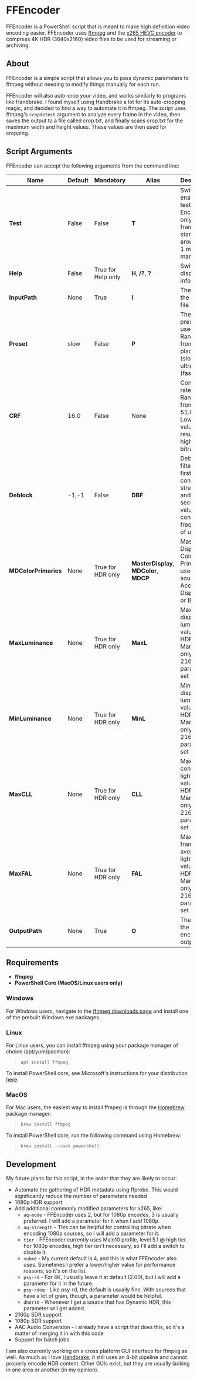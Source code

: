 # FFEncoder

FFEncoder is a PowerShell script that is meant to make high definition video encoding easier. FFEncoder uses [ffmpeg](https://ffmpeg.org/) and the [x265 HEVC encoder](https://x265.readthedocs.io/en/master/index.html) to compress 4K HDR (3840x2160) video files to be used for streaming or archiving.

## About

FFEncoder is a simple script that allows you to pass dynamic parameters to ffmpeg without needing to modify things manually for each run.

FFEncoder will also auto-crop your video, and works similarly to programs like Handbrake. I found myself using Handbrake a lot for its auto-cropping magic, and decided to find a way to automate it in ffmpeg. The script uses ffmpeg's `cropdetect` argument to analyze every frame in the video, then saves the output to a file called crop.txt, and finally scans crop.txt for the maximum width and height values. These values are then used for cropping.

## Script Arguments

FFEncoder can accept the following arguments from the command line:

| Name                 | Default | Mandatory          | Alias                                    | Description                                                                                               |
| -------------------- | ------- | ------------------ | ---------------------------------------- | --------------------------------------------------------------------------------------------------------- |
| **Test**             | False   | False              | **T**                                    | Switch to enable a test run. Encodes only 1000 frames starting around the 1 minute mark                   |
| **Help**             | False   | True for Help only | **H**, **/?**, **?**                     | Switch to display help information                                                                        |
| **InputPath**        | None    | True               | **I**                                    | The path of the source file                                                                               |
| **Preset**           | slow    | False              | **P**                                    | The x265 preset to be used. Ranges from placebo (slowest) to ultrafast (fastest)                          |
| **CRF**              | 16.0    | False              | None                                     | Constant rate factor. Ranges from 0.0 to 51.0. Lower value results in higher bitrate                      |
| **Deblock**          | -1,-1   | False              | **DBF**                                  | Deblock filter. The first value controls the strength, and the second value controls the frequency of use |
| **MDColorPrimaries** | None    | True for HDR only  | **MasterDisplay**, **MDColor**, **MDCP** | Mastering Display Color Primaries used by the source. Accepts Display P3 or BT.2020                            |
| **MaxLuminance**     | None    | True for HDR only  | **MaxL**                                 | Max master display luminance value for HDR. Mandatory only for the 2160p parameter set                    |
| **MinLuminance**     | None    | True for HDR only  | **MinL**                                 | Min master display luminance value for HDR. Mandatory only for the 2160p parameter set                    |
| **MaxCLL**           | None    | True for HDR only  | **CLL**                                  | Maximum content light level value for HDR. Mandatory only for the 2160p parameter set                     |
| **MaxFAL**           | None    | True for HDR only  | **FAL**                                  | Maximum frame average light level value for HDR. Mandatory only for the 2160p parameter set               |
| **OutputPath**       | None    | True               | **O**                                    | The path of the encoded output file                                                                       |

## Requirements

- <b>ffmpeg</b>
- <b>PowerShell Core (MacOS/Linux users only)</b>

### **Windows**

For Windows users, navigate to the [ffmpeg downloads page](https://ffmpeg.org/download.html#build-windows) and install one of the prebuilt Windows exe packages.

### **Linux**

For Linux users, you can install ffmpeg using your package manager of choice (apt/yum/pacman):

> `apt install ffmpeg`

To install PowerShell core, see Microsoft's instructions for your distribution [here](https://docs.microsoft.com/en-us/powershell/scripting/install/installing-powershell-core-on-linux?view=powershell-7.1).

### **MacOS**

For Mac users, the easiest way to install ffmpeg is through the [Homebrew](https://brew.sh/) package manager:

> `brew install ffmpeg`

To install PowerShell core, run the following command using Homebrew:

> `brew install --cask powershell`

## Development

My future plans for this script, in the order that they are likely to occur:

- Automate the gathering of HDR metadata using ffprobe. This would significantly reduce the number of parameters needed
- 1080p HDR support
- Add additional commonly modified parameters for x265, like:
  - `aq-mode` - FFEncoder uses 2, but for 1080p encodes, 3 is usually preferred. I will add a parameter for it when I add 1080p.
  - `aq-strength` - This can be helpful for controlling bitrate when encoding 1080p sources, so I will add a parameter for it.
  - `tier` - FFEncoder currently uses Main10 profile, level 5.1 @ high tier. For 1080p encodes, high tier isn't necessary, so I'll add a switch to disable it.
  - `subme` - My current default is 4, and this is what FFEncoder also uses. Sometimes I prefer a lower/higher value for performance reasons, so it's on the list.
  - `psy-rd` - For 4K, I usually leave it at default (2.00), but I will add a parameter for it in the future.
  - `psy-rdoq` - Like psy-rd, the default is usually fine. With sources that have a lot of grain, though, a parameter would be helpful.
  - `dhdr10` - Whenever I get a source that has Dynamic HDR, this parameter will get added.
- 2160p SDR support
- 1080p SDR support
- AAC Audio Conversion - I already have a script that does this, so it's a matter of merging it in with this code
- Support for batch jobs

I am also currently working on a cross platform GUI interface for ffmpeg as well. As much as I love [Handbrake](https://handbrake.fr/), it still uses an 8-bit pipeline and cannot properly encode HDR content. Other GUIs exist, but they are usually lacking in one area or another (in my opinion).
